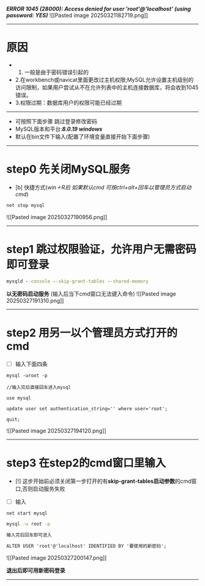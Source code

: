 ***ERROR 1045 (28000): Access denied for user 'root'@'localhost' (using password: YES)***
![[Pasted image 20250321182719.png]]
___
# 原因
- 1. 一般是由于密码错误引起的
- 2.在workbench或navicat里面更改过主机权限;MySQL允许设置主机级别的访问限制，如果用户尝试从不在允许列表中的主机连接数据库，将会收到1045错误。
- 3.权限过期：数据库用户的权限可能已经过期
___

- 可按照下面步骤 跳过登录修改密码
- MySQL版本和平台:***8.0.19 windows***
- 默认在bin文件下输入(配置了环境变量直接开始下面步骤)

___
# step0 先关闭MySQL服务
- [b] 快捷方式(*win＋R后 如果默认cmd 可按ctrl+alt+回车以管理员方式启动cmd*)

```cmd
net stop mysql
```
![[Pasted image 20250327190956.png]]

___

# step1 跳过权限验证，允许用户无需密码即可登录

```cmd
mysqld --console --skip-grant-tables --shared-memory
```
**以无密码启动服务**
(输入后当下cmd窗口无法键入命令)
![[Pasted image 20250327191310.png]]
___

# step2 用另一以个管理员方式打开的cmd
- [ ] 输入下面四条
```
mysql -uroot -p

//输入完后直接回车进入mysql

use mysql

update user set authentication_string='' where user='root';

quit;

```
![[Pasted image 20250327194120.png]]


___

# step3 在step2的cmd窗口里输入

- [!] 这步开始前必须关闭第一步打开的有**skip-grant-tables启动参数**的cmd窗口,否则启动服务失败

- [ ] 输入
```cmd
net start mysql

mysql -u root -p

输入完后回车即可进入

ALTER USER 'root'@'localhost' IDENTIFIED BY '要使用的新密码';

```
![[Pasted image 20250327200147.png]]

**退出后即可用新密码登录**
___
